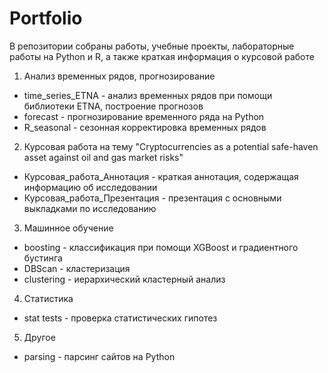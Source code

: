 # Portfolio
В репозитории собраны работы, учебные проекты, лабораторные работы на Python и R, а также краткая информация о курсовой работе

1. Анализ временных рядов, прогнозирование
- time_series_ETNA - анализ временных рядов при помощи библиотеки ETNA, построение прогнозов
- forecast - прогнозирование временного ряда на Python
- R_seasonal - сезонная корректировка временных рядов

2. Курсовая работа на тему "Cryptocurrencies as a potential safe-haven asset
against oil and gas market risks"
- Курсовая_работа_Аннотация - краткая аннотация, содержащая информацию об исследовании
- Курсовая_работа_Презентация - презентация с основными выкладками по исследованию

3. Машинное обучение
- boosting - классификация при помощи XGBoost и градиентного бустинга
- DBScan - кластеризация 
- clustering - иерархический кластерный анализ

4. Статистика
- stat tests - проверка статистических гипотез

5. Другое
- parsing - парсинг сайтов на Python
